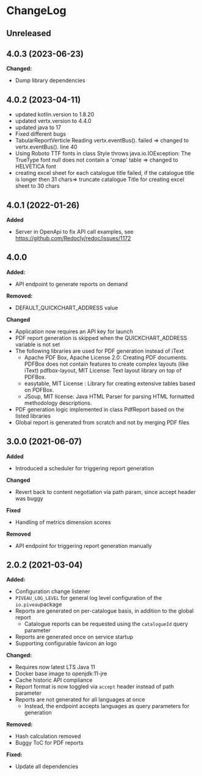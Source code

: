 # ChangeLog

## Unreleased

## 4.0.3 (2023-06-23)

**Changed:**
* Dump library dependencies

## 4.0.2 (2023-04-11)

* updated kotlin.version to 1.8.20
* updated vertx.version to 4.4.0
* updated java to 17
* Fixed different bugs
* TabularReportVerticle Reading vertx.eventBus().<JsonObject> failed =>  changed to vertx.eventBus().<String> line 40
* Using Roboto TTF fonts in class Style throws java.io.IOException: The TrueType font null does not contain a 'cmap' table => changed to HELVETICA font
* creating excel sheet for each catalogue title failed, if the catalogue title is longer then 31 chars=> truncate catalogue Title for creating excel sheet to 30 chars

## 4.0.1 (2022-01-26)

**Added**
* Server in OpenApi to fix API call examples, see https://github.com/Redocly/redoc/issues/1172 

## 4.0.0 

**Added:**
* API endpoint to generate reports on demand

**Removed:**

* DEFAULT_QUICKCHART_ADDRESS value

**Changed**

* Application now requires an API key for launch
* PDF report generation is skipped when the QUICKCHART_ADDRESS variable is not set
* The following libraries are used for PDF generation instead of iText
    * Apache PDF Box, Apache License 2.0: Creating PDF documents. PDFBox does not contain features to create complex
      layouts (like iText) pdfbox-layout, MIT License: Text layout library on top of PDFBox.
    * easytable, MIT License : Library for creating extensive tables based on PDFBox.
    * JSoup, MIT license: Java HTML Parser for parsing HTML formatted methodology descriptions.
* PDF generation logic implemented in class PdfReport based on the listed libraries
* Global report is generated from scratch and not by merging PDF files

## 3.0.0 (2021-06-07)

**Added**

* Introduced a scheduler for triggering report generation

**Changed**

* Revert back to content negotiation via path param, since accept header was buggy

**Fixed**

* Handling of metrics dimension scores

**Removed**

* API endpoint for triggering report generation manually

## 2.0.2 (2021-03-04)

**Added:**

* Configuration change listener
* `PIVEAU_LOG_LEVEL` for general log level configuration of the `io.piveau`package
* Reports are generated on per-catalogue basis, in addition to the global report
    * Catalogue reports can be requested using the `catalogueId` query parameter
* Reports are generated once on service startup
* Supporting configurable favicon an logo

**Changed:**

* Requires now latest LTS Java 11
* Docker base image to openjdk:11-jre
* Cache historic API compliance
* Report format is now toggled via `accept` header instead of path parameter
* Reports are not generated for all languages at once
    * Instead, the endpoint accepts languages as query parameters for generation

**Removed:**

* Hash calculation removed
* Buggy ToC for PDF reports

**Fixed:**

* Update all dependencies
